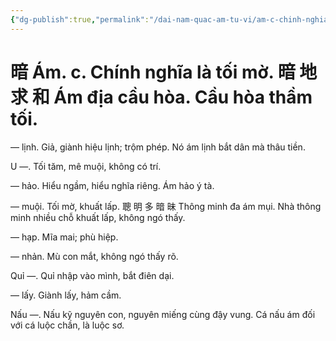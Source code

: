 ```yaml
---
{"dg-publish":true,"permalink":"/dai-nam-quac-am-tu-vi/am-c-chinh-nghia-la-toi-mo-am-dia-cau-hoa-cau-hoa-tham-toi/","tags":["âm-vị-tự"],"created":"2025-08-15T14:51:55.849+07:00"}
---
```


# 暗 Ám. c. Chính nghĩa là tối mờ. 暗 地 求 和 Ám địa cầu hòa. Cầu hòa thầm tối.

— lịnh. Giả, giành hiệu lịnh; trộm phép. Nó ám lịnh bắt dân mà thâu tiền.

U —. Tối tăm, mê muội, không có trí.

— hảo. Hiểu ngầm, hiểu nghĩa riêng. Ám hảo ý tà.

— muội. Tối mờ, khuất lấp. 聰 明 多 暗 昧 Thông minh đa ám mụi. Nhà thông minh nhiều chỗ khuất lấp, không ngó thấy.

— hạp. Mĩa mai; phù hiệp.

— nhản. Mù con mắt, không ngó thấy rõ.

Quỉ —. Quỉ nhập vào mình, bắt điên dại.

— lấy. Giành lấy, hảm cầm.

Nấu —. Nấu kỹ nguyên con, nguyên miếng cùng đậy vung. Cá nấu ám đối với cá luộc chần, là luộc sơ.